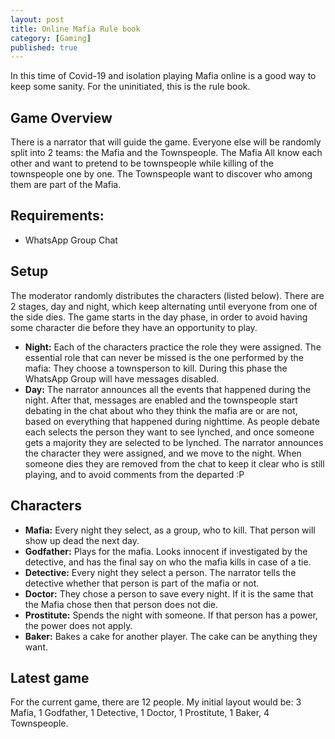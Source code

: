 ```yaml
---
layout: post
title: Online Mafia Rule book
category: [Gaming]
published: true
---
```


In this time of Covid-19 and isolation playing Mafia online is a good way to keep some sanity. For the uninitiated, this is the rule book.

## Game Overview

There is a narrator that will guide the game. Everyone else will be randomly split into 2 teams: the Mafia and the Townspeople. The Mafia All know each other and want to pretend to be townspeople while killing of the townspeople one by one. The Townspeople want to discover who among them are part of the Mafia.

## Requirements:

- WhatsApp Group Chat

## Setup

The moderator randomly distributes the characters (listed below). There are 2 stages, day and night, which keep alternating until everyone from one of the side dies. The game starts in the day phase, in order to avoid having some character die before they have an opportunity to play.

- **Night:** Each of the characters practice the role they were assigned. The essential role that can never be missed is the one performed by the mafia: They choose a townsperson to kill. During this phase the WhatsApp Group will have messages disabled.
- **Day:** The narrator announces all the events that happened during the night. After that, messages are enabled and the townspeople start debating in the chat about who they think the mafia are or are not, based on everything that happened during nighttime. As people debate each selects the person they want to see lynched, and once someone gets a majority they are selected to be lynched. The narrator announces the character they were assigned, and we move to the night. When someone dies they are removed from the chat to keep it clear who is still playing, and to avoid comments from the departed :P 

## Characters

- **Mafia:** Every night they select, as a group, who to kill. That person will show up dead the next day.
- **Godfather:** Plays for the mafia. Looks innocent if investigated by the detective, and has the final say on who the mafia kills in case of a tie.
- **Detective:** Every night they select a person. The narrator tells the detective whether that person is part of the mafia or not.
- **Doctor:** They chose a person to save every night. If it is the same that the Mafia chose then that person does not die.
- **Prostitute:** Spends the night with someone. If that person has a power, the power does not apply.
- **Baker:** Bakes a cake for another player. The cake can be anything they want.

## Latest game

For the current game, there are 12 people. My initial layout would be: 3 Mafia, 1 Godfather, 1 Detective, 1 Doctor, 1 Prostitute, 1 Baker, 4 Townspeople.